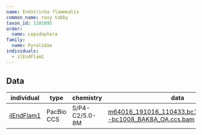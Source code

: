 ```yaml
---
name: Endotricha flammealis
common_name: rosy tabby
taxon_id: 1101095
order:
  name: Lepidoptera
family:
  name: Pyralidae
individuals:
  - ilEndFlam1
---
```


## Data

| individual | type       | chemistry      | data |
| ---------- | ---------- | -------------- | ---- |
| [ilEndFlam1](../individuals/ilEndFlam1.md) | PacBio CCS | S/P4-C2/5.0-8M | [m64016_191016_110433.bc1008_BAK8A_OA--bc1008_BAK8A_OA.ccs.bam](https://darwin.cog.sanger.ac.uk/insects/Endotricha_flammealis/ilEndFlam1/genomic_data/pacbio/m64016_191016_110433.bc1008_BAK8A_OA--bc1008_BAK8A_OA.ccs.bam) [[pbi](https://darwin.cog.sanger.ac.uk/insects/Endotricha_flammealis/ilEndFlam1/genomic_data/pacbio/m64016_191016_110433.bc1008_BAK8A_OA--bc1008_BAK8A_OA.ccs.bam.pbi)]|
